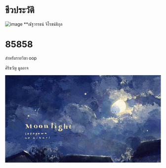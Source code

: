 # ชีวประวัติ
![image](https://i.pinimg.com/originals/c2/7c/e5/c27ce5d2a992641388f66364ddbec2f1.jpg) 
**ณัฐวรรธน์ จิโรชน์ธิกุล
# 85858

สำหรับรายวิฃา oop

ศิริขวัญ มูลอาจ

![download banner](banner.jpg)
